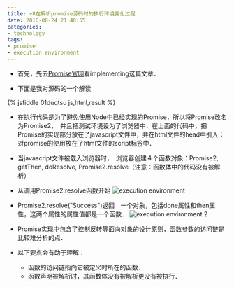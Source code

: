 ```yaml
---
title: v8在解析promise源码时的执行环境变化过程
date: 2016-08-24 21:40:55
categories:
- technology
tags:
- promise
- execution environment
---
```



- 首先，先去[Promise官网](https://www.promisejs.org/implementing/)看implementing这篇文章．



- 下面是我对源码的一个解读

<!-- more -->

{% jsfiddle 01duqtsu js,html,result %}

- 在执行代码是为了避免使用Node中已经实现的Promise，所以将Promise改名为Promise2，　并且把测试环境设为了浏览器中．在上面的代码中，把Promise的实现部分放在了javascript文件中，并在html文件的head中引入； 对promise的使用放在了html文件的script标签中．

- 当javascript文件被载入浏览器时，　浏览器创建４个函数对象：Promise2, getThen, doResolve, Promise2.resolve（注意：函数体中的代码没有被解析）

- 从调用Promise2.resolve函数开始
    ![execution environment](http://okup5z621.bkt.clouddn.com/ExecutionEnvironment.png "execution environment") 
- Promise2.resolve("Success")返回　一个对象，包括done属性和then属性，这两个属性的属性值都是一个函数．
    ![execution environment 2](http://okup5z621.bkt.clouddn.com/ExecutionEnvironment2.png "execution environment 2") 

- Promise实现中包含了控制反转等面向对象的设计原则，函数参数的访问链是比较难分析的点．

- 以下要点会有助于理解：
    - 函数的访问链指向它被定义时所在的函数．
    - 函数声明被解析时，其函数体没有被解析更没有被执行．
